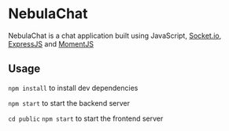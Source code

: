 # NebulaChat

NebulaChat is a chat application built using JavaScript, [Socket.io](https://socket.io), [ExpressJS](https://expressjs.com) and [MomentJS](https://momentjs.com/)

## Usage

```npm install``` to install dev dependencies

```npm start``` to start the backend server

```cd public```
```npm start``` to start the frontend server

